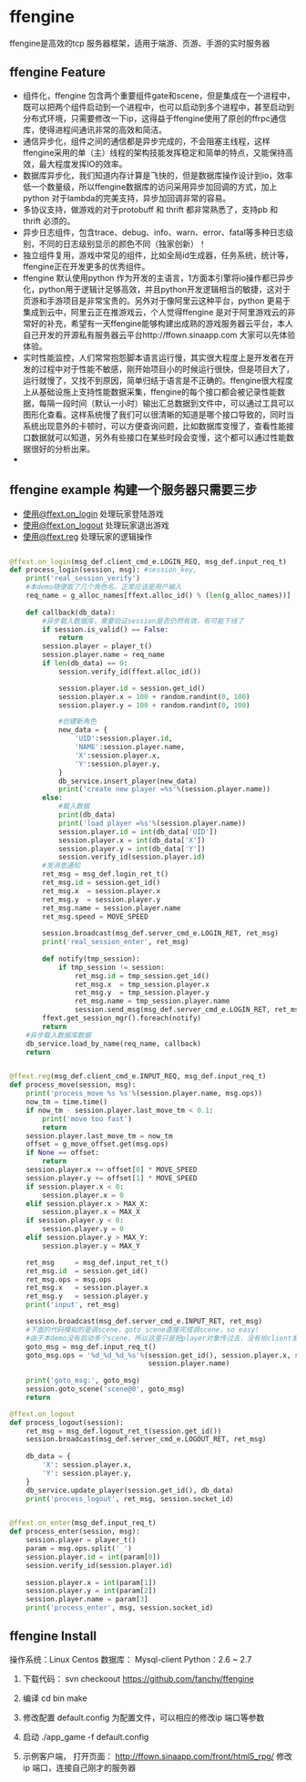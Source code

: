 ffengine
========

ffengine是高效的tcp 服务器框架，适用于端游、页游、手游的实时服务器

## ffengine Feature
 *  组件化，ffengine 包含两个重要组件gate和scene，但是集成在一个进程中，既可以把两个组件启动到一个进程中，也可以启动到多个进程中，甚至启动到分布式环境，只需要修改一下ip，这得益于ffengine使用了原创的ffrpc通信库，使得进程间通讯非常的高效和简洁。
 *  通信异步化，组件之间的通信都是异步完成的，不会阻塞主线程，这样ffengine采用的单（主）线程的架构技能发挥稳定和简单的特点，又能保持高效，最大程度发挥IO的效率。
 *  数据库异步化，我们知道内存计算是飞快的，但是数据库操作设计到io，效率低一个数量级，所以ffengine数据库的访问采用异步加回调的方式，加上python 对于lambda的完美支持，异步加回调非常的容易。
 *  多协议支持，做游戏的对于protobuff 和 thrift 都非常熟悉了，支持pb 和 thrift 必须的。
 *  异步日志组件，包含trace、debug、info、warn、error、fatal等多种日志级别，不同的日志级别显示的颜色不同（独家创新）！
 *  独立组件复用，游戏中常见的组件，比如全局id生成器，任务系统，统计等，ffengine正在开发更多的优秀组件。
 *  ffengine 默认使用python 作为开发的主语言，1方面本引擎将io操作都已异步化，python用于逻辑计足够高效，并且python开发逻辑相当的敏捷，这对于页游和手游项目是非常宝贵的。另外对于像阿里云这种平台，python 更易于集成到云中，阿里云正在推游戏云，个人觉得ffengine 是对于阿里游戏云的非常好的补充，希望有一天ffengine能够构建出成熟的游戏服务器云平台，本人自己开发的开源私有服务器云平台http://ffown.sinaapp.com 大家可以先体验体验。
 *  实时性能监控，人们常常抱怨脚本语言运行慢，其实很大程度上是开发者在开发的过程中对于性能不敏感，刚开始项目小的时候运行很快，但是项目大了，运行就慢了，又找不到原因，简单归结于语言是不正确的。ffengine很大程度上从基础设施上支持性能数据采集，ffengine的每个接口都会被记录性能数据，每隔一段时间（默认一小时）输出汇总数据到文件中，可以通过工具可以图形化查看。这样系统慢了我们可以很清晰的知道是哪个接口导致的，同时当系统出现意外的卡顿时，可以方便查询问题，比如数据库变慢了，查看性能接口数据就可以知道，另外有些接口在某些时段会变慢，这个都可以通过性能数据很好的分析出来。
 *  

## ffengine example 构建一个服务器只需要三步
 *  使用@ffext.on_login 处理玩家登陆游戏
 *  使用@ffext.on_logout 处理玩家退出游戏
 *  使用@ffext.reg 处理玩家的逻辑操作
 

``` python

@ffext.on_login(msg_def.client_cmd_e.LOGIN_REQ, msg_def.input_req_t)
def process_login(session, msg): #session_key,
    print('real_session_verify')
    #本demo随便取了几个角色名，正常应该是用户输入
    req_name = g_alloc_names[ffext.alloc_id() % (len(g_alloc_names))] 
    
    def callback(db_data):
        #异步载入数据库，需要验证session是否仍然有效，有可能下线了
        if session.is_valid() == False:
            return
        session.player = player_t()
        session.player.name = req_name
        if len(db_data) == 0:
            session.verify_id(ffext.alloc_id())

            session.player.id = session.get_id()
            session.player.x = 100 + random.randint(0, 100)
            session.player.y = 100 + random.randint(0, 100)

            #创建新角色
            new_data = {
                'UID':session.player.id,
                'NAME':session.player.name,
                'X':session.player.x,
                'Y':session.player.y,
            }
            db_service.insert_player(new_data)
            print('create new player =%s'%(session.player.name))
        else:
            #载入数据
            print(db_data)
            print('load player =%s'%(session.player.name))
            session.player.id = int(db_data['UID'])
            session.player.x = int(db_data['X'])
            session.player.y = int(db_data['Y'])
            session.verify_id(session.player.id)
        #发消息通知
        ret_msg = msg_def.login_ret_t()
        ret_msg.id = session.get_id()
        ret_msg.x  = session.player.x
        ret_msg.y  = session.player.y
        ret_msg.name = session.player.name
        ret_msg.speed = MOVE_SPEED
        
        session.broadcast(msg_def.server_cmd_e.LOGIN_RET, ret_msg)
        print('real_session_enter', ret_msg)
        
        def notify(tmp_session):
            if tmp_session != session:
                ret_msg.id = tmp_session.get_id()
                ret_msg.x  = tmp_session.player.x
                ret_msg.y  = tmp_session.player.y
                ret_msg.name = tmp_session.player.name
                session.send_msg(msg_def.server_cmd_e.LOGIN_RET, ret_msg)
        ffext.get_session_mgr().foreach(notify)
        return
    #异步载入数据库数据
    db_service.load_by_name(req_name, callback)
    return


@ffext.reg(msg_def.client_cmd_e.INPUT_REQ, msg_def.input_req_t)
def process_move(session, msg):
    print('process_move %s %s'%(session.player.name, msg.ops))
    now_tm = time.time()
    if now_tm - session.player.last_move_tm < 0.1:
        print('move too fast')
        return
    session.player.last_move_tm = now_tm
    offset = g_move_offset.get(msg.ops)
    if None == offset:
        return
    session.player.x += offset[0] * MOVE_SPEED
    session.player.y += offset[1] * MOVE_SPEED
    if session.player.x < 0:
        session.player.x = 0
    elif session.player.x > MAX_X:
        session.player.x = MAX_X
    if session.player.y < 0:
        session.player.y = 0
    elif session.player.y > MAX_Y:
        session.player.y = MAX_Y

    ret_msg     = msg_def.input_ret_t()
    ret_msg.id  = session.get_id()
    ret_msg.ops = msg.ops
    ret_msg.x   = session.player.x
    ret_msg.y   = session.player.y
    print('input', ret_msg)

    session.broadcast(msg_def.server_cmd_e.INPUT_RET, ret_msg)
    #下面的代码模拟的是调scene，goto_scene直接完成调scene，so easy!
    #由于本demo没有启动多个scene，所以这里只是把player对象传过去，没有给client发送player消失消息
    goto_msg = msg_def.input_req_t()
    goto_msg.ops = '%d_%d_%d_%s'%(session.get_id(), session.player.x, session.player.y,
                                  session.player.name)
    
    print('goto_msg:', goto_msg)
    session.goto_scene('scene@0', goto_msg)
    return

@ffext.on_logout
def process_logout(session):
    ret_msg = msg_def.logout_ret_t(session.get_id())
    session.broadcast(msg_def.server_cmd_e.LOGOUT_RET, ret_msg)
    
    db_data = {
        'X': session.player.x,
        'Y': session.player.y,
    }
    db_service.update_player(session.get_id(), db_data)
    print('process_logout', ret_msg, session.socket_id)


@ffext.on_enter(msg_def.input_req_t)
def process_enter(session, msg):
    session.player = player_t()
    param = msg.ops.split('_')
    session.player.id = int(param[0])
    session.verify_id(session.player.id)
    
    session.player.x = int(param[1])
    session.player.y = int(param[2])
    session.player.name = param[3]
    print('process_enter', msg, session.socket_id)


```

## ffengine Install 
操作系统：Linux Centos
数据库： Mysql-client
Python：2.6 ~ 2.7

1. 下载代码：
    svn checkoout https://github.com/fanchy/ffengine
2. 编译
   cd bin
   make

3. 修改配置
    default.config 为配置文件，可以相应的修改ip 端口等参数

4. 启动
   ./app_game -f default.config

5. 示例客户端，
    打开页面： http://ffown.sinaapp.com/front/html5_rpg/
   修改ip 端口，连接自己刚才的服务器




